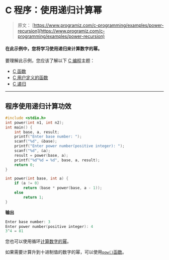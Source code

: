 # C 程序：使用递归计算幂

> 原文： [https://www.programiz.com/c-programming/examples/power-recursion](https://www.programiz.com/c-programming/examples/power-recursion)

#### 在此示例中，您将学习使用递归来计算数字的幂。

要理解此示例，您应该了解以下 [C 编程](/c-programming "C tutorial")主题：

*   [C 函数](/c-programming/c-functions)
*   [C 用户定义的函数](/c-programming/c-user-defined-functions)
*   [C 递归](/c-programming/c-recursion)

* * *

## 程序使用递归计算功效

```c
#include <stdio.h>
int power(int n1, int n2);
int main() {
    int base, a, result;
    printf("Enter base number: ");
    scanf("%d", &base);
    printf("Enter power number(positive integer): ");
    scanf("%d", &a);
    result = power(base, a);
    printf("%d^%d = %d", base, a, result);
    return 0;
}

int power(int base, int a) {
    if (a != 0)
        return (base * power(base, a - 1));
    else
        return 1;
} 
```

**输出**

```c
Enter base number: 3
Enter power number(positive integer): 4
3^4 = 81 
```

您也可以使用循环[计算数字的幂](https://www.programiz.com/c-programming/examples/power-number)。

如果需要计算升到十进制值的数字的幂，可以使用[`pow()`函数](https://www.programiz.com/c-programming/library-function/math.h/pow)。
